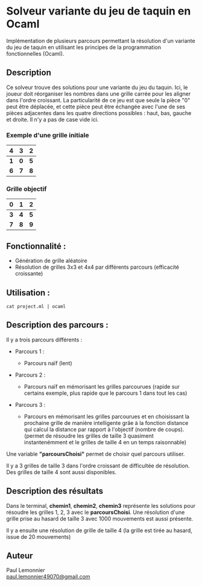 # Solveur variante du jeu de taquin en Ocaml

Implémentation de plusieurs parcours permettant la résolution d'un variante du jeu de taquin en utilisant les principes de la programmation fonctionnelles (Ocaml).

## Description

Ce solveur trouve des solutions pour une variante du jeu du taquin. Ici, le joueur doit réorganiser les nombres dans une grille carrée pour les aligner dans l'ordre croissant. La particularité de ce jeu est que seule la pièce "0" peut être déplacée, et cette pièce peut être échangée avec l'une de ses pièces adjacentes dans les quatre directions possibles : haut, bas, gauche et droite. Il n'y a pas de case vide ici.

### Exemple d'une grille initiale

| 4 | 3 | 2 |
|---|---|---|
| **1** | **0** | **5** |
| **6** | **7** | **8** |

### Grille objectif

| 0 | 1 | 2 |
|---|---|---|
| **3** | **4** | **5** |
| **7** | **8** | **9** |

## Fonctionnalité :

- Génération de grille aléatoire
- Résolution de grilles 3x3 et 4x4 par différents parcours (efficacité croissante)

## Utilisation :

```
cat project.ml | ocaml
```

## Description des parcours :

Il y a trois parcours différents : 

- Parcours 1 :
  - Parcours naïf (lent)

- Parcours 2 :
  - Parcours naïf en mémorisant les grilles parcourues (rapide sur certains exemple, plus rapide que le parcours 1 dans tout les cas)

- Parcours 3 :
  - Parcours en mémorisant les grilles parcourues et en choisissant la prochaine grille de manière intelligente grâe à la fonction distance qui calcul la distance par rapport à l'objectif (nombre de coups). (permet de résoudre les grilles de taille 3 quasiment instantenémment et le grilles de taille 4 en un temps raisonnable)

Une variable **"parcoursChoisi"** permet de choisir quel parcours utiliser.
    
Il y a 3 grilles de taille 3 dans l'ordre croissant de difficultée de résolution.    
Des grilles de taille 4 sont aussi disponibles.

## Description des résultats

Dans le terminal, **chemin1**, **chemin2**, **chemin3** représente les solutions pour résoudre les grilles 1, 2, 3 avec le **parcoursChoisi**. Une résolution d'une grille prise au hasard de taille 3 avec 1000 mouvements est aussi présente.   
    
Il y a ensuite une résolution de grille de taille 4 (la grille est tirée au hasard, issue de 20 mouvements)

## Auteur

Paul Lemonnier     
paul.lemonnier49070@gmail.com  
